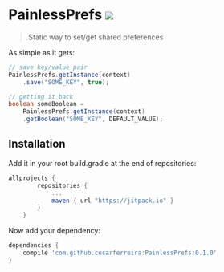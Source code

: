 
# PainlessPrefs [![](https://jitpack.io/v/cesarferreira/PainlessPrefs.svg)](https://jitpack.io/#cesarferreira/PainlessPrefs)

> Static way to set/get shared preferences

As simple as it gets:

```java
// save key/value pair
PainlessPrefs.getInstance(context)
	.save("SOME_KEY", true);

// getting it back
boolean someBoolean =
	PainlessPrefs.getInstance(context)
	.getBoolean("SOME_KEY", DEFAULT_VALUE);

```

## Installation

Add it in your root build.gradle at the end of repositories:

```groovy
allprojects {
		repositories {
			...
			maven { url "https://jitpack.io" }
		}
	}
```

Now add your dependency:
```groovy
dependencies {
	compile 'com.github.cesarferreira:PainlessPrefs:0.1.0'
}
```
